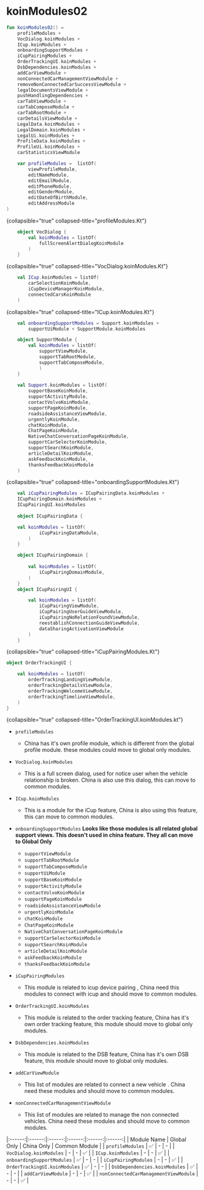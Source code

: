 # koinModules02

```Kotlin
fun koinModules02() =
    profileModules +
    VocDialog.koinModules +
    ICup.koinModules +
    onboardingSupportModules +
    iCupPairingModules +
    OrderTrackingUI.koinModules +
    DsbDependencies.koinModules +
    addCarViewModule +
    nonConnectedCarManagementViewModule +
    removeNonConnectedCarSuccessViewModule +
    legalDocumentsViewModule +
    pushHandlingDependencies +
    carTabViewModule +
    carTabComposeModule +
    carTabRootModule +
    carDetailsViewModule +
    LegalData.koinModules +
    LegalDomain.koinModules +
    LegalUi.koinModules +
    ProfileData.koinModules +
    ProfileUi.koinModules +
    carStatisticsViewModule
```

```Kotlin
    var profileModules =  listOf(
        viewProfileModule,
        editNameModule,
        editEmailModule,
        editPhoneModule,
        editGenderModule,
        editDateOfBirthModule,
        editAddressModule
)
```
{collapsible="true" collapsed-title="profileModules.Kt"}

```Kotlin
    object VocDialog {
        val koinModules = listOf(
            fullScreenAlertDialogKoinModule
        )
    }
```
{collapsible="true" collapsed-title="VocDialog.koinModules.Kt"}

```Kotlin
    val ICup.koinModules = listOf(
        carSelectionKoinModule,
        iCupDeviceManagerKoinModule,
        connectedCarsKoinModule
    )
```
{collapsible="true" collapsed-title="ICup.koinModules.Kt"}

```Kotlin
    val onboardingSupportModules = Support.koinModules +
        supportUiModule + SupportModule.koinModules

    object SupportModule {
        val koinModules = listOf(
            supportViewModule,
            supportTabRootModule,
            supportTabComposeModule,
            )
    }
    
    val Support.koinModules = listOf(
        supportBaseKoinModule,
        supportActivityModule,
        contactVolvoKoinModule,
        supportPageKoinModule,
        roadsideAssistanceViewModule,
        urgentlyKoinModule,
        chatKoinModule,
        ChatPageKoinModule,
        NativeChatConversationPageKoinModule,
        supportCarSelectorKoinModule,
        supportSearchKoinModule,
        articleDetailKoinModule,
        askFeedbackKoinModule,
        thanksFeedbackKoinModule
    )
```
{collapsible="true" collapsed-title="onboardingSupportModules.Kt"}

```Kotlin
    val iCupPairingModules = ICupPairingData.koinModules +
    ICupPairingDomain.koinModules +
    ICupPairingUI.koinModules
    
    object ICupPairingData {

    val koinModules = listOf(
            iCupPairingDataModule,
        )
    }

    object ICupPairingDomain {
    
        val koinModules = listOf(
            iCupPairingDomainModule,
        )
    }
    object ICupPairingUI {

        val koinModules = listOf(
            iCupPairingViewModule,
            iCupPairingUserGuideViewModule,
            iCupPairingNoRelationFoundViewModule,
            reestablishConnectionGuideViewModule,
            dataSharingActivationViewModule
        )
    }

```
{collapsible="true" collapsed-title="iCupPairingModules.Kt"}

```Kotlin
object OrderTrackingUI {

    val koinModules = listOf(
        orderTrackingLandingViewModule,
        orderTrackingDetailsViewModule,
        orderTrackingWelcomeViewModule,
        orderTrackingTimelineViewModule,
    )
}

```
{collapsible="true" collapsed-title="OrderTrackingUI.koinModules.kt"}


* `profileModules`
  * China has it's own profile module, which is different from the global profile module. these modules could move to global only modules.

* `VocDialog.koinModules`
  * This is a full screen dialog, used for notice user when the vehicle relationship is broken. China is also use this dialog, this can move to common modules.
* `ICup.koinModules`
  * This is a module for the iCup feature, China is also using this feature, this can move to common modules.

* `onboardingSupportModules` **Looks like those modules is all related global support views. This doesn't used in china feature. They all can move to Global Only**
  * `supportViewModule`
  * `supportTabRootModule`
  * `supportTabComposeModule`
  * `supportUiModule`
  * `supportBaseKoinModule`
  * `supportActivityModule`
  * `contactVolvoKoinModule`
  * `supportPageKoinModule`
  * `roadsideAssistanceViewModule`
  * `urgentlyKoinModule`
  * `chatKoinModule`
  * `ChatPageKoinModule`
  * `NativeChatConversationPageKoinModule`
  * `supportCarSelectorKoinModule`
  * `supportSearchKoinModule`
  * `articleDetailKoinModule`
  * `askFeedbackKoinModule`
  * `thanksFeedbackKoinModule` 
* `iCupPairingModules`
  * This module is related to icup device pairing , China need this modules to connect with icup and should move to common modules.
* `OrderTrackingUI.koinModules`
  * This module is related to the order tracking feature, China has it's own order tracking feature, this module should move to global only modules.
* `DsbDependencies.koinModules`
  * This module is related to the DSB feature, China has it's own DSB feature, this module should move to global only modules.
* `addCarViewModule`
  * This list of modules are related to connect a new vehicle . China need these modules and should move to common modules.
* `nonConnectedCarManagementViewModule`
  * This list of modules are related to manage the non connected vehicles. China need these modules and should move to common modules.


|:------:|:------:|:------:|:------:|:------:|:------:|
| Module Name | Global Only | China Only | Common Module |
| `profileModules` | ✅ | - | - |
| `VocDialog.koinModules` |  - | - | ✅ |
| `ICup.koinModules` |  - | - | ✅ |
| `onboardingSupportModules` | ✅ | - | - |
| `iCupPairingModules` | - | - | ✅ |
| `OrderTrackingUI.koinModules` | ✅ | - | - |
| `DsbDependencies.koinModules` | ✅ | - | - |
| `addCarViewModule` | - | - | ✅ |
| `nonConnectedCarManagementViewModule` | - | - | ✅ |
